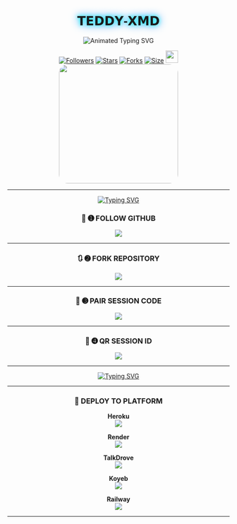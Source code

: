 <p align="center">
  <h1 align="center" style="font-family: 'Orbitron', sans-serif; text-shadow: 0 0 10px #00ffff, 0 0 20px #0088ff;">𝗧𝗘𝗗𝗗𝗬-𝗫𝗠𝗗</h1>
</p>

<p align="center">
  <img src="https://readme-typing-svg.demolab.com?font=Orbitron&weight=600&size=25&duration=4000&pause=1000&color=00F7FF&center=true&vCenter=true&width=500&lines=ULTIMATE+WHATSAPP+BOT;MULTI-DEVICE+SUPPORT;POWERED+BY+BAILEYS;FAST++SECURE++RELIABLE" alt="Animated Typing SVG" />
</p>

<div align="center">
  <a href="https://github.com/Teddytech1/followers"><img title="Followers" src="https://img.shields.io/github/followers/Teddytech1?color=EB5406&style=for-the-badge&logo=github&logoColor=white"></a>
  <a href="https://github.com/Teddytech1/TEDDY-XMD/stargazers/"><img title="Stars" src="https://img.shields.io/github/stars/Tedddytech1/TEDDY-XMD?color=FFCE44&style=for-the-badge&logo=reverbnation&logoColor=white"></a>
  <a href="https://github.com/Teddytech1/TEDDY-XMD/network/members"><img title="Forks" src="https://img.shields.io/github/forks/Teddytech1/TEDDY-XMD?color=FF007F&style=for-the-badge&logo=git&logoColor=white"></a>
  <a href="https://github.com/Teddytech1/TEDDY-XMD/"><img title="Size" src="https://img.shields.io/github/repo-size/Teddytech1/TEDDY-XMD?style=for-the-badge&color=FFFF33&logo=docusign&logoColor=white"></a>
  <a href="https://github.com/Teddytech1/TEDDY-XMD/graphs/commit-activity"><img height="28" src="https://img.shields.io/badge/Maintained%3F-yes-green.svg?style=for-the-badge&logo=gitpod&logoColor=white"></a>
</


<p align="center">
  <img src="https://files.catbox.moe/rfronl.jpg" width="270" style="border-radius: 20px;" />
</p>

---

[![Typing SVG](https://readme-typing-svg.herokuapp.com?font=Rockstar-ExtraBold&size=50&pause=4800color=RRGGBB&lines=true&vCenter=true&width=815&height=100&lines=TEDDY-XMD+DEPLOY+NOW+ENJOY+BOT)](https://git.io/typing-svg) 

### 🔰 ➊ FOLLOW GITHUB

[![](https://img.shields.io/badge/➕_FOLLOW_TEDDY-orange?style=for-the-badge&logo=github)](https://github.com/Teddytech1)

---

### 🔃 ➋ FORK REPOSITORY

[![](https://img.shields.io/badge/🔁_FORK_THIS_REPO-FF4500?style=for-the-badge&logo=github)](https://github.com/Teddytech1/TEDDY-XMD/fork)

---

### 🔐 ➌ PAIR SESSION CODE

[![](https://img.shields.io/badge/🔐_PAIR_CODE_SESSION-8A2BE2?style=for-the-badge&logo=codepen)](https://teddytech-pairing.onrender.com/pair)

---

### 📸 ➍ QR SESSION ID

[![](https://img.shields.io/badge/📷_SCAN_QR_SESSION-FF00FF?style=for-the-badge&logo=codepen)](https://teddytech-pairing.onrender.com/)

---

[![Typing SVG](https://readme-typing-svg.herokuapp.com?font=Rockstar-ExtraBold&size=85&pause=100000000&color=FFFF00&lines=true&vCenter=true&width=815&height=100&lines=TEDDY-XMD)](https://git.io/typing-svg) 

---

### 🚀 DEPLOY TO PLATFORM

**Heroku**  
[![](https://img.shields.io/badge/🚀_DEPLOY_ON_HEROKU-6971FF?style=for-the-badge&logo=heroku&logoColor=white)](https://dashboard.heroku.com/new?template=https://github.com/Teddytech1/TEDDY-XMD-/tree/main)

**Render**  
[![](https://img.shields.io/badge/🚀_DEPLOY_ON_RENDER-black?style=for-the-badge&logo=render)](https://dashboard.render.com/web/new)

**TalkDrove**  
[![](https://img.shields.io/badge/📤_TALKDROVE_DEPLOY-FF004D?style=for-the-badge&logo=telegram)](https://talkdrove.com)

**Koyeb**  
[![](https://img.shields.io/badge/⚙️_DEPLOY_ON_KOYEB-FF009D?style=for-the-badge&logo=koyeb)](https://app.koyeb.com)

**Railway**  
[![](https://img.shields.io/badge/🚄_DEPLOY_ON_RAILWAY-orange?style=for-the-badge&logo=railway&logoColor=white)](https://railway.app/new)

---

